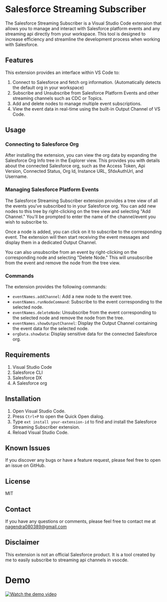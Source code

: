 # Salesforce Streaming Subscriber

The Salesforce Streaming Subscriber is a Visual Studio Code extension that allows you to manage and interact with Salesforce platform events and any streaming api directly from your workspace. This tool is designed to increase efficiency and streamline the development process when working with Salesforce.

## Features

This extension provides an interface within VS Code to:

1. Connect to Salesforce and fetch org information. (Automatically detects the default org in your workspace)
2. Subscribe and Unsubscribe from Salesforce Platform Events and other streaming channels such as CDC or Topics.
3. Add and delete nodes to manage multiple event subscriptions.
4. View the event data in real-time using the built-in Output Channel of VS Code.

## Usage

### Connecting to Salesforce Org

After installing the extension, you can view the org data by expanding the Salesforce Org Info tree in the Explorer view. This provides you with details about the connected Salesforce org, such as the Access Token, Api Version, Connected Status, Org Id, Instance URL, SfdxAuthUrl, and Username.

### Managing Salesforce Platform Events

The Salesforce Streaming Subscriber extension provides a tree view of all the events you've subscribed to in your Salesforce org. You can add new nodes to this tree by right-clicking on the tree view and selecting "Add Channel." You'll be prompted to enter the name of the channel/event you wish to subscribe to.

Once a node is added, you can click on it to subscribe to the corresponding event. The extension will then start receiving the event messages and display them in a dedicated Output Channel.

You can also unsubscribe from an event by right-clicking on the corresponding node and selecting "Delete Node." This will unsubscribe from the event and remove the node from the tree view.

### Commands

The extension provides the following commands:

- `eventNames.addChannel`: Add a new node to the event tree.
- `eventNames.runNodeCommand`: Subscribe to the event corresponding to the selected node.
- `eventNames.deleteNode`: Unsubscribe from the event corresponding to the selected node and remove the node from the tree.
- `eventNames.showOutputChannel`: Display the Output Channel containing the event data for the selected node.
- `orgData.showData`: Display sensitive data for the connected Salesforce org.

## Requirements

1. Visual Studio Code
2. Salesforce CLI
3. Salesforce DX
4. A Salesforce org

## Installation

1. Open Visual Studio Code.
2. Press `Ctrl+P` to open the Quick Open dialog.
3. Type `ext install your-extension-id` to find and install the Salesforce Streaming Subscriber extension.
4. Reload Visual Studio Code.

## Known Issues

If you discover any bugs or have a feature request, please feel free to open an issue on GitHub.

## License

MIT

## Contact

If you have any questions or comments, please feel free to contact me at [nagendra080389@gmail.com](mailto:nagendra080389@gmail.com)

## Disclaimer

This extension is not an official Salesforce product. It is a tool created by me to easily subscribe to streaming api channels in vsocde.

# Demo
[![Watch the demo video](https://i.imgur.com/wEONiua.png)](https://youtu.be/npOhMKMnDmo)